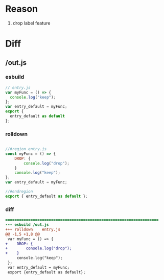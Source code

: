 # Reason
1. drop label feature
# Diff
## /out.js
### esbuild
```js
// entry.js
var myFunc = () => {
  console.log("keep");
};
var entry_default = myFunc;
export {
  entry_default as default
};
```
### rolldown
```js

//#region entry.js
const myFunc = () => {
	DROP: {
		console.log("drop");
	}
	console.log("keep");
};
var entry_default = myFunc;

//#endregion
export { entry_default as default };

```
### diff
```diff
===================================================================
--- esbuild	/out.js
+++ rolldown	entry.js
@@ -1,5 +1,8 @@
 var myFunc = () => {
+    DROP: {
+        console.log("drop");
+    }
     console.log("keep");
 };
 var entry_default = myFunc;
 export {entry_default as default};

```